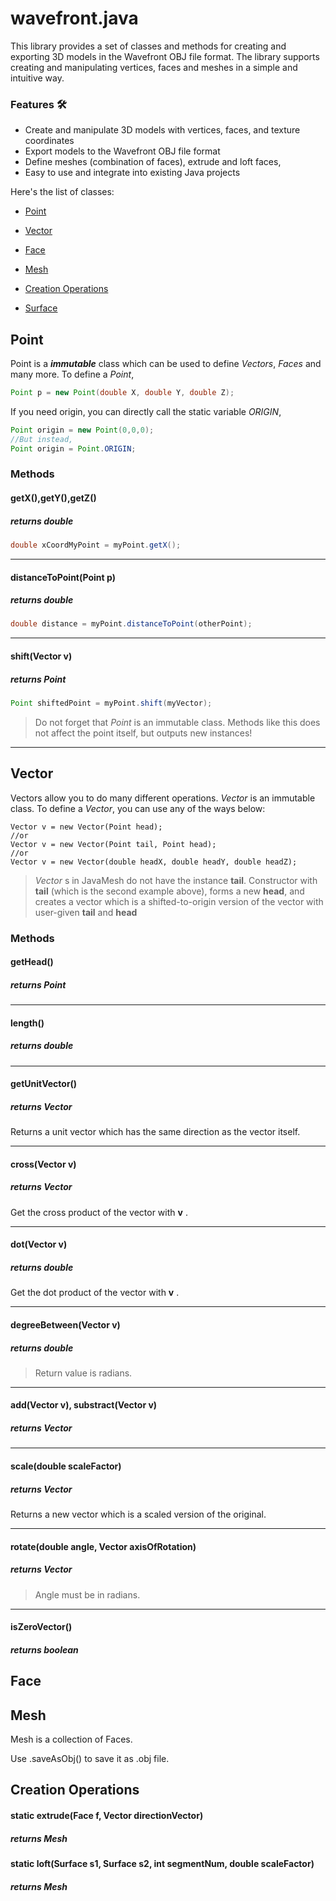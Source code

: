# wavefront.java 

This library provides a set of classes and methods for creating and exporting 3D models in the Wavefront OBJ file format. The library supports creating and manipulating vertices, faces and meshes in a simple and intuitive way.

### Features 🛠
- Create and manipulate 3D models with vertices, faces, and texture coordinates
- Export models to the Wavefront OBJ file format
- Define meshes (combination of faces), extrude and loft faces,
- Easy to use and integrate into existing Java projects

Here's the list of classes:

- [Point](#class-point)

- [Vector](#class-vector)

- [Face](#class-face)

- [Mesh](#class-mesh)

- [Creation Operations](#class-creation)

- [Surface](#class-surface)


<h2 id="class-point">Point</h2>

Point is a **_immutable_** class which can be used to define _Vectors_, _Faces_ and many more. 
To define a _Point_, 
```Java
Point p = new Point(double X, double Y, double Z);
```
If you need origin, you can directly call the static variable _ORIGIN_,
```Java
Point origin = new Point(0,0,0);
//But instead,
Point origin = Point.ORIGIN;
```

### Methods

#### getX(),getY(),getZ() 
##### _returns **double**_
```Java
double xCoordMyPoint = myPoint.getX(); 
```
---
#### distanceToPoint(Point p) 
##### _returns **double**_
```Java
double distance = myPoint.distanceToPoint(otherPoint);
```
---
#### shift(Vector v) 
##### _returns **Point**_
```Java
Point shiftedPoint = myPoint.shift(myVector);
```
> Do not forget that _Point_ is an immutable class. Methods like this does not affect the point itself, but outputs new instances!

___


<h2 id="class-vector">Vector</h2>

Vectors allow you to do many different operations. _Vector_ is an immutable class. 
To define a _Vector_, you can use any of the ways below:
```
Vector v = new Vector(Point head);
//or
Vector v = new Vector(Point tail, Point head);
//or 
Vector v = new Vector(double headX, double headY, double headZ);
```
> _Vector_ s in JavaMesh do not have the instance **tail**. Constructor with **tail** (which is the second example above), forms a new **head**, and creates a vector which is a shifted-to-origin version of the vector with user-given **tail** and **head**

### Methods

#### getHead() 
##### _returns **Point**_
---
#### length()
##### _returns **double**_
---
#### getUnitVector()
##### _returns **Vector**_
Returns a unit vector which has the same direction as the vector itself.

---
#### cross(Vector v)
##### _returns **Vector**_
Get the cross product of the vector with **v** .

---
#### dot(Vector v)
##### _returns **double**_
Get the dot product of the vector with **v** .

---
#### degreeBetween(Vector v)
##### _returns **double**_
>Return value is radians.
---
#### add(Vector v), substract(Vector v)
##### _returns **Vector**_
---
#### scale(double scaleFactor)
##### _returns **Vector**_
Returns a new vector which is a scaled version of the original.

---
#### rotate(double angle, Vector axisOfRotation)
##### _returns **Vector**_
>Angle must be in radians.
___
#### isZeroVector()
##### _returns **boolean**_

<h2 id="class-face">Face</h2>

<h2 id="class-mesh">Mesh</h2>

Mesh is a collection of Faces.

Use .saveAsObj() to save it as .obj file.

<h2 id="class-creation">Creation Operations</h2>

#### static extrude(Face f, Vector directionVector)
##### _returns **Mesh**_

#### static loft(Surface s1, Surface s2, int segmentNum, double scaleFactor)
##### _returns **Mesh**_


